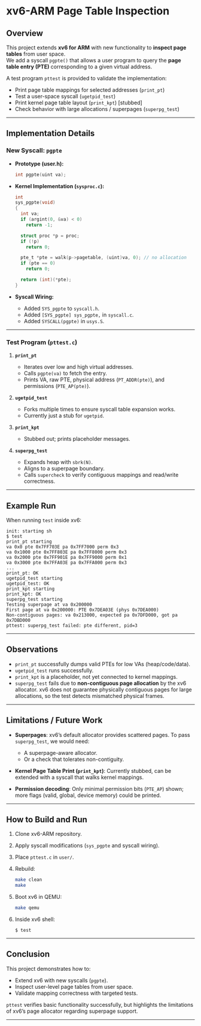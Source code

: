 # xv6-ARM Page Table Inspection

## Overview
This project extends **xv6 for ARM** with new functionality to **inspect page tables** from user space.  
We add a syscall `pgpte()` that allows a user program to query the **page table entry (PTE)** corresponding to a given virtual address.

A test program `pttest` is provided to validate the implementation:
- Print page table mappings for selected addresses (`print_pt`)
- Test a user-space syscall (`ugetpid_test`)
- Print kernel page table layout (`print_kpt`) [stubbed]
- Check behavior with large allocations / superpages (`superpg_test`)

---

## Implementation Details

### New Syscall: `pgpte`
- **Prototype (user.h):**
  ```c
  int pgpte(uint va);

* **Kernel Implementation (`sysproc.c`):**

  ```c
  int
  sys_pgpte(void)
  {
    int va;
    if (argint(0, &va) < 0)
      return -1;

    struct proc *p = proc;
    if (!p)
      return 0;

    pte_t *pte = walk(p->pagetable, (uint)va, 0); // no allocation
    if (pte == 0)
      return 0;

    return (int)(*pte);
  }
  ```
* **Syscall Wiring:**

  * Added `SYS_pgpte` to `syscall.h`.
  * Added `[SYS_pgpte] sys_pgpte,` in `syscall.c`.
  * Added `SYSCALL(pgpte)` in `usys.S`.

---

### Test Program (`pttest.c`)

1. **`print_pt`**

   * Iterates over low and high virtual addresses.
   * Calls `pgpte(va)` to fetch the entry.
   * Prints VA, raw PTE, physical address (`PT_ADDR(pte)`), and permissions (`PTE_AP(pte)`).

2. **`ugetpid_test`**

   * Forks multiple times to ensure syscall table expansion works.
   * Currently just a stub for `ugetpid`.

3. **`print_kpt`**

   * Stubbed out; prints placeholder messages.

4. **`superpg_test`**

   * Expands heap with `sbrk(N)`.
   * Aligns to a superpage boundary.
   * Calls `supercheck` to verify contiguous mappings and read/write correctness.

---

## Example Run

When running `test` inside xv6:

```
init: starting sh
$ test
print_pt starting
va 0x0 pte 0x7FF703E pa 0x7FF7000 perm 0x3
va 0x1000 pte 0x7FF803E pa 0x7FF8000 perm 0x3
va 0x2000 pte 0x7FF901E pa 0x7FF9000 perm 0x1
va 0x3000 pte 0x7FFA03E pa 0x7FFA000 perm 0x3
...
print_pt: OK
ugetpid_test starting
ugetpid_test: OK
print_kpt starting
print_kpt: OK
superpg_test starting
Testing superpage at va 0x200000
First page at va 0x200000: PTE 0x7DEA03E (phys 0x7DEA000)
Non-contiguous pages: va 0x213000, expected pa 0x7DFD000, got pa 0x7DBD000
pttest: superpg_test failed: pte different, pid=3
```

---

## Observations

* `print_pt` successfully dumps valid PTEs for low VAs (heap/code/data).
* `ugetpid_test` runs successfully.
* `print_kpt` is a placeholder, not yet connected to kernel mappings.
* `superpg_test` fails due to **non-contiguous page allocation** by the xv6 allocator.
  xv6 does not guarantee physically contiguous pages for large allocations, so the test detects mismatched physical frames.

---

## Limitations / Future Work

* **Superpages**: xv6’s default allocator provides scattered pages. To pass `superpg_test`, we would need:

  * A superpage-aware allocator.
  * Or a check that tolerates non-contiguity.
* **Kernel Page Table Print (`print_kpt`)**: Currently stubbed, can be extended with a syscall that walks kernel mappings.
* **Permission decoding**: Only minimal permission bits (`PTE_AP`) shown; more flags (valid, global, device memory) could be printed.

---

## How to Build and Run

1. Clone xv6-ARM repository.
2. Apply syscall modifications (`sys_pgpte` and syscall wiring).
3. Place `pttest.c` in `user/`.
4. Rebuild:

   ```bash
   make clean
   make
   ```
5. Boot xv6 in QEMU:

   ```bash
   make qemu
   ```
6. Inside xv6 shell:

   ```
   $ test
   ```

---

## Conclusion

This project demonstrates how to:

* Extend xv6 with new syscalls (`pgpte`).
* Inspect user-level page tables from user space.
* Validate mapping correctness with targeted tests.

`pttest` verifies basic functionality successfully, but highlights the limitations of xv6’s page allocator regarding superpage support.


---

